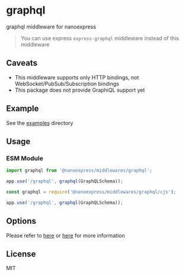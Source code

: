 # graphql

graphql middleware for nanoexpress

> You can use express `express-graphql` middleware instead of this middleware

## Caveats

- This middleware supports only HTTP bindings, not WebSocket/PubSub/Subscription bindings
- This package does not provide GraphiQL support yet

## Example

See the [examples](./examples) directory

## Usage

### ESM Module

```js
import graphql from '@nanoexpress/middlewares/graphql';

app.use('/graphql', graphql(GraphQLSchema));
```

```js
const graphql = require('@nanoexpress/middlewares/graphql/cjs');

app.use('/graphql', graphql(GraphQLSchema));
```

## Options

Please refer to [here](https://graphql.org/graphql-js/type/#graphqlschema) or [here](https://graphql.org/graphql-js/#writing-code) for more information

## License

MIT
